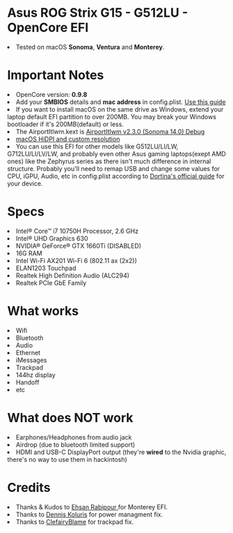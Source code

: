 # Asus ROG Strix G15 - G512LU - OpenCore EFI
 
<li>Tested on macOS <b>Sonoma</b>, <b>Ventura</b> and <b>Monterey</b>.</li>
 
<h1>Important Notes</h1>
<li>OpenCore version: <b>0.9.8</b></li>
<li>Add your <b>SMBIOS</b> details and <b>mac address</b> in config.plist. <a href="https://dortania.github.io/OpenCore-Install-Guide/config-laptop.plist/coffee-lake-plus.html#platforminfo">Use this guide</a></li>
<li>If you want to install macOS on the same drive as Windows, extend your laptop default EFI partition to over 200MB. You may break your Windows bootloader if it's 200MB(default) or less.</li>
<li>The AirportItlwm.kext is <a href="https://github.com/OpenIntelWireless/itlwm/releases">AirportItlwm v2.3.0 (Sonoma 14.0) Debug</a></li>
<li><a href="https://github.com/usr-sse2/RDM">macOS HiDPI and custom resolution</a></li>
<li>You can use this EFI for other models like G512LU/LI/LW, G712LU/LI/LV/LW, and probably even other Asus gaming laptops(exept AMD ones) like the Zephyrus series as there isn't much difference in internal structure. Probably you'll need to remap USB and change some values for CPU, iGPU, Audio, etc in config.plist according to <a href="https://dortania.github.io/OpenCore-Install-Guide">Dortina's official guide</a> for your device.</li>
 
<h1>Specs</h1>
<li>Intel® Core™ i7 10750H Processor, 2.6 GHz</li>
<li>Intel® UHD Graphics 630</li>
<li>NVIDIA® GeForce® GTX 1660Ti (DISABLED)</li>
<li>16G RAM</li>
<li>Intel Wi-Fi AX201 Wi-Fi 6 (802.11 ax (2x2))</li>
<li>ELAN1203 Touchpad</li>
<li>Realtek High Definition Audio (ALC294)</li>
<li>Realtek PCIe GbE Family</li>

 
<h1>What works</h1>
<li>Wifi</li>
<li>Bluetooth</li>
<li>Audio</li>
<li>Ethernet</li>
<li>iMessages</li>
<li>Trackpad</li>
<li>144hz display</li>
<li>Handoff</li>
<li>etc</li>
 
<h1>What does NOT work</h1>
<li>Earphones/Headphones from audio jack</li>
<li>Airdrop (due to bluetooth limited support)</li>
<li>HDMI and USB-C DisplayPort output (they're <b>wired</b> to the Nvidia graphic, there's no way to use them in hackintosh)</li>
 
<h1>Credits</h1>
<li>Thanks & Kudos to <a href="https://github.com/ehinium">Ehsan Rabipour </a> for Monterey EFI.</li>
<li>Thanks to <a href="https://github.com/dkoluris">Dennis Koluris</a> for power managment fix.</li>
<li>Thanks to <a href="https://github.com/ClefairyBlame">ClefairyBlame</a> for trackpad fix.</li>
